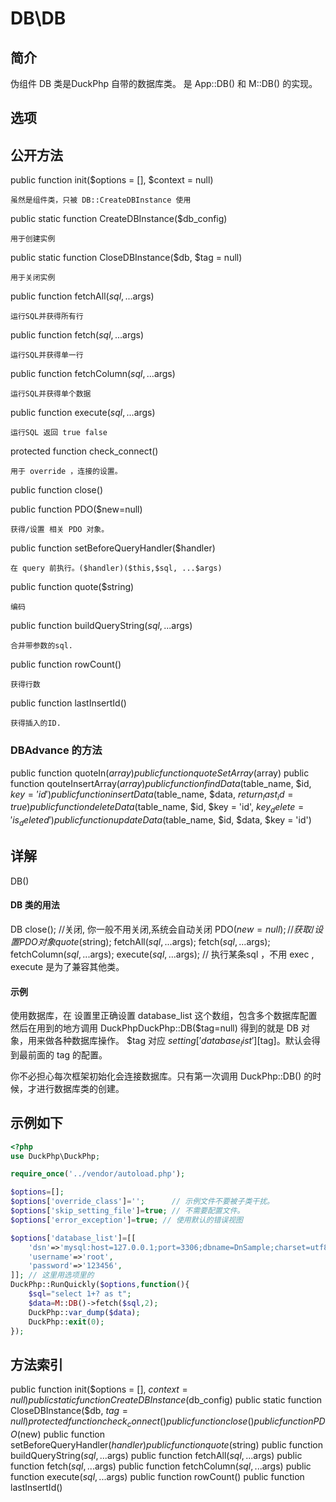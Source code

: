 # DB\DB

## 简介

伪组件 DB 类是DuckPhp 自带的数据库类。 是 App::DB() 和 M::DB() 的实现。

## 选项

## 公开方法

public function init($options = [], $context = null)

    虽然是组件类，只被 DB::CreateDBInstance 使用
public static function CreateDBInstance($db_config)

    用于创建实例
public static function CloseDBInstance($db, $tag = null)

    用于关闭实例
public function fetchAll($sql, ...$args)

    运行SQL并获得所有行
public function fetch($sql, ...$args)

    运行SQL并获得单一行
public function fetchColumn($sql, ...$args)

    运行SQL并获得单个数据
public function execute($sql, ...$args)

    运行SQL 返回 true false
protected function check_connect()

    用于 override ，连接的设置。
public function close()

public function PDO($new=null)

    获得/设置 相关 PDO 对象。
public function setBeforeQueryHandler($handler)

    在 query 前执行。($handler)($this,$sql, ...$args)
public function quote($string)

    编码
public function buildQueryString($sql, ...$args)

    合并带参数的sql.
public function rowCount()

    获得行数
public function lastInsertId()
    
    获得插入的ID.

### DBAdvance 的方法

public function quoteIn($array)
public function quoteSetArray($array)
public function qouteInsertArray($array)
public function findData($table_name, $id, $key = 'id')
public function insertData($table_name, $data, $return_last_id = true)
public function deleteData($table_name, $id, $key = 'id', $key_delete = 'is_deleted')
public function updateData($table_name, $id, $data, $key = 'id')

## 详解

DB()
    
#### DB 类的用法
DB
    close(); //关闭, 你一般不用关闭,系统会自动关闭
    PDO($new=null); //获取/设置 PDO 对象
    quote($string);
    fetchAll($sql, ...$args);
    fetch($sql, ...$args);
    fetchColumn($sql, ...$args);
    execute($sql, ...$args); //   执行某条sql ，不用 exec , execute 是为了兼容其他类。
#### 示例
使用数据库，在 设置里正确设置 database_list 这个数组，包含多个数据库配置
然后在用到的地方调用 DuckPhpDuckPhp::DB($tag=null) 得到的就是 DB 对象，用来做各种数据库操作。
$tag 对应 $setting['database_list'][$tag]。默认会得到最前面的 tag 的配置。

你不必担心每次框架初始化会连接数据库。只有第一次调用 DuckPhp::DB() 的时候，才进行数据库类的创建。


## 示例如下

```php
<?php
use DuckPhp\DuckPhp;

require_once('../vendor/autoload.php');

$options=[];
$options['override_class']='';      // 示例文件不要被子类干扰。
$options['skip_setting_file']=true; // 不需要配置文件。
$options['error_exception']=true; // 使用默认的错误视图

$options['database_list']=[[
    'dsn'=>'mysql:host=127.0.0.1;port=3306;dbname=DnSample;charset=utf8;',
    'username'=>'root',
    'password'=>'123456',
]]; // 这里用选项里的
DuckPhp::RunQuickly($options,function(){    
    $sql="select 1+? as t";
    $data=M::DB()->fetch($sql,2);
    DuckPhp::var_dump($data);
    DuckPhp::exit(0);
});
```

## 方法索引

public function init($options = [], $context = null)
public static function CreateDBInstance($db_config)
public static function CloseDBInstance($db, $tag = null)
protected function check_connect()
public function close()
public function PDO($new)
public function setBeforeQueryHandler($handler)
public function quote($string)
public function buildQueryString($sql, ...$args)
public function fetchAll($sql, ...$args)
public function fetch($sql, ...$args)
public function fetchColumn($sql, ...$args)
public function execute($sql, ...$args)
public function rowCount()
public function lastInsertId()